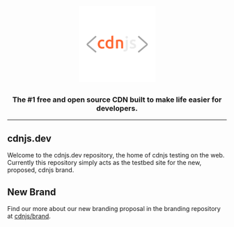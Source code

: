 <h1 align="center">
    <a href="https://cdnjs.com"><img src="https://raw.githubusercontent.com/cdnjs/brand/master/logo/standard/light-512.png" width="175px" alt="< cdnjs >"></a>
</h1>
 
<h3 align="center">The #1 free and open source CDN built to make life easier for developers.</h3>

---

## cdnjs.dev
Welcome to the cdnjs.dev repository, the home of cdnjs testing on the web.\
Currently this repository simply acts as the testbed site for the new, proposed, cdnjs brand.

## New Brand
Find our more about our new branding proposal in the branding repository at [cdnjs/brand](https://github.com/cdnjs/brand).
